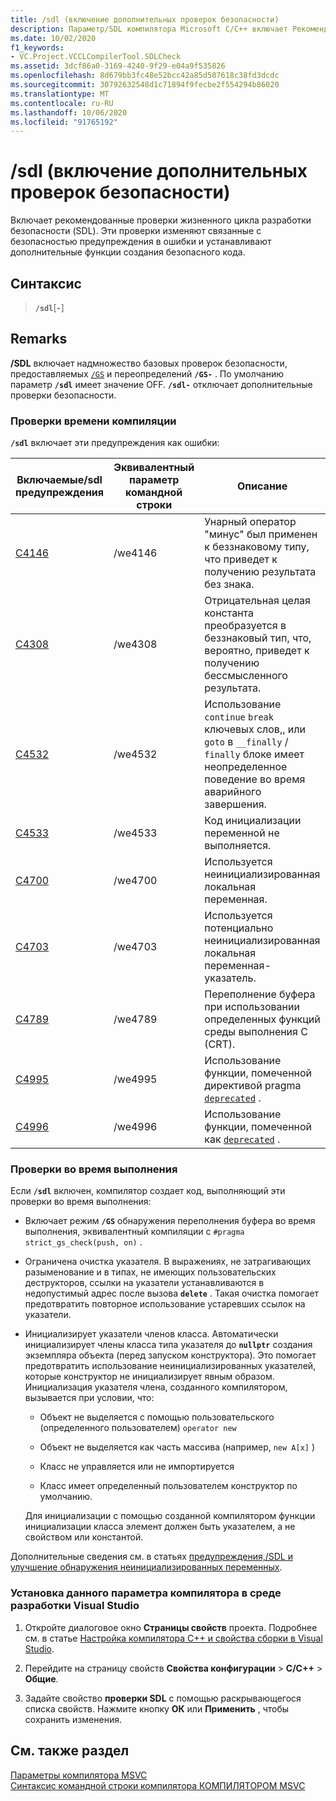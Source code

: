 ```yaml
---
title: /sdl (включение дополнительных проверок безопасности)
description: Параметр/SDL компилятора Microsoft C/C++ включает Рекомендуемые проверки и предупреждения жизненного цикла разработки безопасности (SDL).
ms.date: 10/02/2020
f1_keywords:
- VC.Project.VCCLCompilerTool.SDLCheck
ms.assetid: 3dcf86a0-3169-4240-9f29-e04a9f535826
ms.openlocfilehash: 8d679bb3fc48e52bcc42a85d507618c38fd3dcdc
ms.sourcegitcommit: 30792632548d1c71894f9fecbe2f554294b86020
ms.translationtype: MT
ms.contentlocale: ru-RU
ms.lasthandoff: 10/06/2020
ms.locfileid: "91765192"
---
```

# <a name="sdl-enable-additional-security-checks"></a>/sdl (включение дополнительных проверок безопасности)

Включает рекомендованные проверки жизненного цикла разработки безопасности (SDL). Эти проверки изменяют связанные с безопасностью предупреждения в ошибки и устанавливают дополнительные функции создания безопасного кода.

## <a name="syntax"></a>Синтаксис

> **`/sdl`**[**`-`**]

## <a name="remarks"></a>Remarks

**/SDL** включает надмножество базовых проверок безопасности, предоставляемых [`/GS`](gs-buffer-security-check.md) и переопределений **`/GS-`** . По умолчанию параметр **`/sdl`** имеет значение OFF. **`/sdl-`** отключает дополнительные проверки безопасности.

### <a name="compile-time-checks"></a>Проверки времени компиляции

**`/sdl`** включает эти предупреждения как ошибки:

| Включаемые/sdl предупреждения | Эквивалентный параметр командной строки | Описание |
|--|--|--|
| [C4146](../../error-messages/compiler-warnings/compiler-warning-level-2-c4146.md) | /we4146 | Унарный оператор "минус" был применен к беззнаковому типу, что приведет к получению результата без знака. |
| [C4308](../../error-messages/compiler-warnings/compiler-warning-level-2-c4308.md) | /we4308 | Отрицательная целая константа преобразуется в беззнаковый тип, что, вероятно, приведет к получению бессмысленного результата. |
| [C4532](../../error-messages/compiler-warnings/compiler-warning-level-1-c4532.md) | /we4532 | Использование `continue` `break` ключевых слов,, или `goto` в `__finally` / `finally` блоке имеет неопределенное поведение во время аварийного завершения. |
| [C4533](../../error-messages/compiler-warnings/compiler-warning-level-1-c4533.md) | /we4533 | Код инициализации переменной не выполняется. |
| [C4700](../../error-messages/compiler-warnings/compiler-warning-level-1-and-level-4-c4700.md) | /we4700 | Используется неинициализированная локальная переменная. |
| [C4703](../../error-messages/compiler-warnings/compiler-warning-level-4-c4703.md) | /we4703 | Используется потенциально неинициализированная локальная переменная-указатель. |
| [C4789](../../error-messages/compiler-warnings/compiler-warning-level-1-c4789.md) | /we4789 | Переполнение буфера при использовании определенных функций среды выполнения C (CRT). |
| [C4995](../../error-messages/compiler-warnings/compiler-warning-level-3-c4995.md) | /we4995 | Использование функции, помеченной директивой pragma [`deprecated`](../../preprocessor/deprecated-c-cpp.md) . |
| [C4996](../../error-messages/compiler-warnings/compiler-warning-level-3-c4996.md) | /we4996 | Использование функции, помеченной как [`deprecated`](../../cpp/deprecated-cpp.md) . |

### <a name="runtime-checks"></a>Проверки во время выполнения

Если **`/sdl`** включен, компилятор создает код, выполняющий эти проверки во время выполнения:

- Включает режим **`/GS`** обнаружения переполнения буфера во время выполнения, эквивалентный компиляции с `#pragma strict_gs_check(push, on)` .

- Ограничена очистка указателя. В выражениях, не затрагивающих разыменование и в типах, не имеющих пользовательских деструкторов, ссылки на указатели устанавливаются в недопустимый адрес после вызова **`delete`** . Такая очистка помогает предотвратить повторное использование устаревших ссылок на указатели.

- Инициализирует указатели членов класса. Автоматически инициализирует члены класса типа указателя до **`nullptr`** создания экземпляра объекта (перед запуском конструктора). Это помогает предотвратить использование неинициализированных указателей, которые конструктор не инициализирует явным образом. Инициализация указателя члена, созданного компилятором, вызывается при условии, что:

  - Объект не выделяется с помощью пользовательского (определенного пользователем) `operator new`

  - Объект не выделяется как часть массива (например, `new A[x]` )

  - Класс не управляется или не импортируется

  - Класс имеет определенный пользователем конструктор по умолчанию.

  Для инициализации с помощью созданной компилятором функции инициализации класса элемент должен быть указателем, а не свойством или константой.

Дополнительные сведения см. в статьях [предупреждения,/SDL и улучшение обнаружения неинициализированных переменных](https://www.microsoft.com/security/blog/2012/06/06/warnings-sdl-and-improving-uninitialized-variable-detection/).

### <a name="to-set-this-compiler-option-in-the-visual-studio-development-environment"></a>Установка данного параметра компилятора в среде разработки Visual Studio

1. Откройте диалоговое окно **Страницы свойств** проекта. Подробнее см. в статье [Настройка компилятора C++ и свойства сборки в Visual Studio](../working-with-project-properties.md).

1. Перейдите на страницу свойств **Свойства конфигурации** > **C/C++**  > **Общие**.

1. Задайте свойство **проверки SDL** с помощью раскрывающегося списка свойств. Нажмите кнопку **ОК** или **Применить** , чтобы сохранить изменения.

## <a name="see-also"></a>См. также раздел

[Параметры компилятора MSVC](compiler-options.md)<br/>
[Синтаксис командной строки компилятора КОМПИЛЯТОРОМ MSVC](compiler-command-line-syntax.md)
